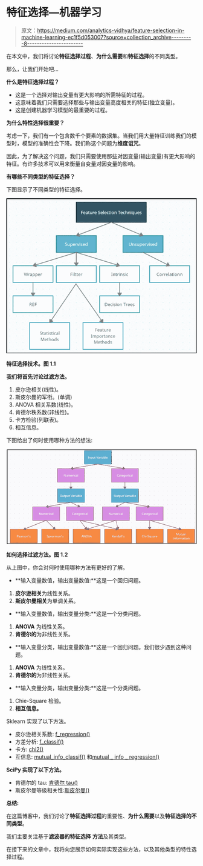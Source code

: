 # 特征选择—机器学习

> 原文：<https://medium.com/analytics-vidhya/feature-selection-in-machine-learning-ec1f5d053007?source=collection_archive---------8----------------------->

在本文中，我们将讨论**特征选择过程**、**为什么需要**和**特征选择**的不同类型。

那么，让我们开始吧…

**什么是特征选择过程？**

*   这是一个选择对输出变量有更大影响的所需特征的过程。
*   这意味着我们只需要选择那些与输出变量高度相关的特征(独立变量)。
*   这是创建机器学习模型的最重要的过程。

**为什么特性选择很重要？**

考虑一下，我们有一个包含数千个要素的数据集。当我们用大量特征训练我们的模型时，模型的准确性会下降。我们称这个问题为**维度诅咒**。

因此，为了解决这个问题，我们只需要使用那些对因变量(输出变量)有更大影响的特征。有许多技术可以用来衡量自变量对因变量的影响。

**有哪些不同类型的特征选择？**

下图显示了不同类型的特征选择。

![](img/abbe93459f41eb23dd8dd1b2cf0560dc.png)

**特征选择技术。图 1.1**

**我们将首先讨论过滤方法。**

1.  皮尔逊相关(线性)。
2.  斯皮尔曼的军衔。(单调)
3.  ANOVA 相关系数(线性)。
4.  肯德尔秩系数(非线性)。
5.  卡方检验(列联表)。
6.  相互信息。

下图给出了何时使用哪种方法的想法:

![](img/81fd244147cb03fa84611e6972f22ffd.png)

**如何选择过滤方法。图 1.2**

从上图中，你会对何时使用哪种方法有更好的了解。

*   **输入变量数值，输出变量数值:**这是一个回归问题。

1.  **皮尔逊相关**为线性关系。
2.  **斯皮尔曼相关**为单调关系。

*   **输入变量数值，输出变量分类:**这是一个分类问题。

1.  **ANOVA** 为线性关系。
2.  **肯德尔的**为非线性关系。

*   **输入变量分类，输出变量数值:**这是一个回归问题。我们很少遇到这种问题。

1.  **ANOVA** 为线性关系。
2.  **肯德尔的**为非线性关系。

*   **输入变量分类，输出变量分类:**这是一个分类问题。

1.  Chie-Square 检验。
2.  **相互信息。**

Sklearn 实现了以下方法。

*   皮尔逊相关系数: [f_regression()](https://scikit-learn.org/stable/modules/generated/sklearn.feature_selection.f_regression.html)
*   方差分析: [f_classif()](https://scikit-learn.org/stable/modules/generated/sklearn.feature_selection.f_classif.html)
*   卡方: [chi2()](https://scikit-learn.org/stable/modules/generated/sklearn.feature_selection.chi2.html)
*   互信息: [mutual_info_classif()](https://scikit-learn.org/stable/modules/generated/sklearn.feature_selection.mutual_info_classif.html) 和[mutual _ info _ regression()](https://scikit-learn.org/stable/modules/generated/sklearn.feature_selection.mutual_info_regression.html)

**SciPy 实现了以下方法。**

*   肯德尔的 tau: [肯德尔 tau()](https://docs.scipy.org/doc/scipy/reference/generated/scipy.stats.kendalltau.html)
*   斯皮尔曼等级相关性:[斯皮尔曼()](https://docs.scipy.org/doc/scipy/reference/generated/scipy.stats.spearmanr.html)

**总结:**

在这篇博客中，我们讨论了**特征选择过程**的重要性、**为什么需要**以及**特征选择的不同类型**。

我们主要关注基于**滤波器的特征选择** **方法**及其类型。

在接下来的文章中，我将向您展示如何实际实现这些方法，以及其他类型的特性选择过程。